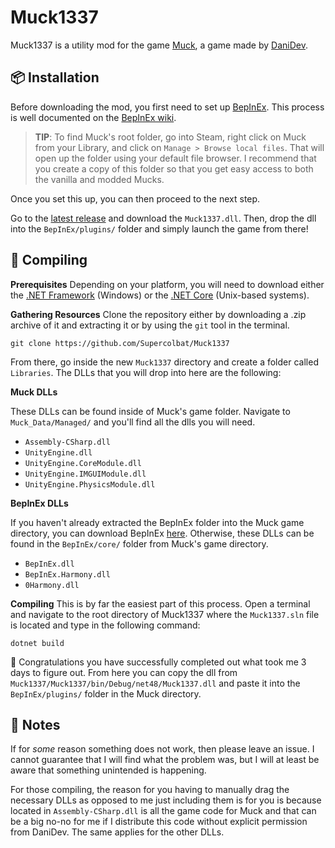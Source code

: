 # Muck1337
Muck1337 is a utility mod for the game [Muck](https://store.steampowered.com/app/1625450/Muck/), a game made by [Dani](https://store.steampowered.com/search/?developer=Dani)[Dev](https://www.youtube.com/channel/UCIabPXjvT5BVTxRDPCBBOOQ).

## :package: Installation
Before downloading the mod, you first need to set up [BepInEx](https://github.com/BepInEx/BepInEx). This process is well documented on the [BepInEx wiki](https://docs.bepinex.dev/master/articles/user_guide/installation/unity_mono.html).

> **TIP**: To find Muck's root folder, go into Steam, right click on Muck from your Library, and click on `Manage > Browse local files`. That will open up the folder using your default file browser. I recommend that you create a copy of this folder so that you get easy access to both the vanilla and modded Mucks.

Once you set this up, you can then proceed to the next step.

Go to the [latest release](https://github.com/Supercolbat/Muck1337/releases/latest) and download the `Muck1337.dll`. Then, drop the dll into the `BepInEx/plugins/`  folder and simply launch the game from there!

## :wrench: Compiling
**Prerequisites**
Depending on your platform, you will need to download either the [.NET Framework](https://dotnet.microsoft.com/download/dotnet) (Windows) or the [.NET Core](https://docs.microsoft.com/en-us/dotnet/core/install/linux) (Unix-based systems).

**Gathering Resources**
Clone the repository either by downloading a .zip archive of it and extracting it or by using the `git` tool in the terminal.
```
git clone https://github.com/Supercolbat/Muck1337
```
From there, go inside the new `Muck1337` directory and create a folder called `Libraries`. The DLLs that you will drop into here are the following:

**Muck DLLs**

These DLLs can be found inside of Muck's game folder. Navigate to `Muck_Data/Managed/` and you'll find all the dlls you will need.

* `Assembly-CSharp.dll`
*  `UnityEngine.dll`
*  `UnityEngine.CoreModule.dll`
*  `UnityEngine.IMGUIModule.dll`
*  `UnityEngine.PhysicsModule.dll`

**BepInEx DLLs**

If you haven't already extracted the BepInEx folder into the Muck game directory, you can download BepInEx [here](BepInEx](https://github.com/BepInEx/BepInEx)). Otherwise, these DLLs can be found in the `BepInEx/core/` folder from Muck's game directory.

* `BepInEx.dll`
* `BepInEx.Harmony.dll`
* `0Harmony.dll`

**Compiling**
This is by far the easiest part of this process. Open a terminal and navigate to the root directory of Muck1337 where the `Muck1337.sln` file is located and type in the following command:
```
dotnet build
```

:tada: Congratulations you have successfully completed out what took me 3 days to figure out. From here you can copy the dll from `Muck1337/Muck1337/bin/Debug/net48/Muck1337.dll` and paste it into the `BepInEx/plugins/` folder in the Muck directory.

## :memo: Notes
If for *some* reason something does not work, then please leave an issue. I cannot guarantee that I will find what the problem was, but I will at least be aware that something unintended is happening.

For those compiling, the reason for you having to manually drag the necessary DLLs as opposed to me just including them is for you is because located in `Assembly-CSharp.dll` is all the game code for Muck and that can be a big no-no for me if I distribute this code without explicit permission from DaniDev. The same applies for the other DLLs.
